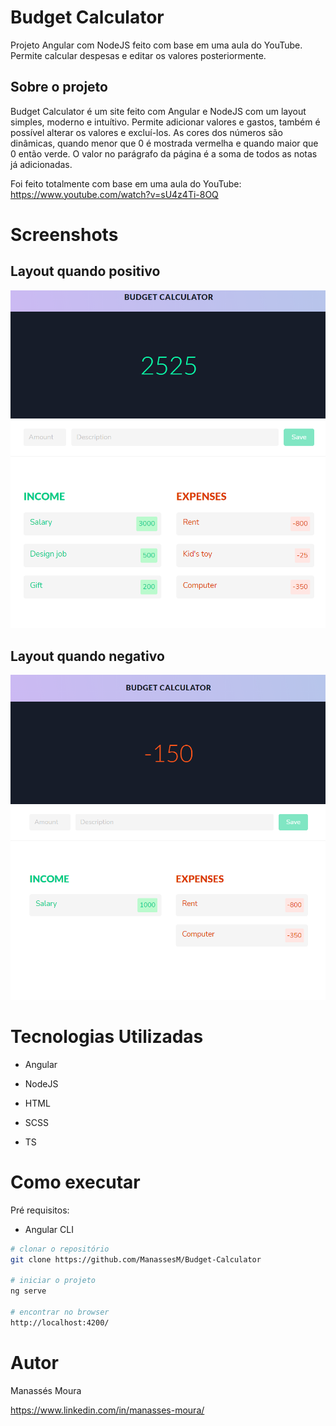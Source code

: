 # Budget Calculator
Projeto Angular com NodeJS feito com base em uma aula do YouTube. Permite calcular despesas e editar os valores posteriormente.

## Sobre o projeto
Budget Calculator é um site feito com Angular e NodeJS com um layout simples, moderno e intuítivo. Permite adicionar valores e gastos, também é possível alterar os valores e excluí-los. As cores dos números são dinâmicas, quando menor que 0 é mostrada vermelha e quando maior que 0 então verde. O valor no parágrafo da página é a soma de todos as notas já adicionadas. 

Foi feito totalmente com base em uma aula do YouTube:
https://www.youtube.com/watch?v=sU4z4Ti-8OQ

# Screenshots
## Layout quando positivo
![Valor quando positivo](https://github.com/ManassesM/Budget-Calculator/blob/main/src/assets/screenshot1.png)

## Layout quando negativo
![Valor quando negativo](https://github.com/ManassesM/Budget-Calculator/blob/main/src/assets/screenshot2.png)



# Tecnologias Utilizadas

- Angular
- NodeJS

- HTML
- SCSS
- TS

# Como executar
Pré requisitos:

- Angular CLI

```bash
# clonar o repositório
git clone https://github.com/ManassesM/Budget-Calculator

# iniciar o projeto
ng serve

# encontrar no browser
http://localhost:4200/

```
# Autor 

Manassés Moura

https://www.linkedin.com/in/manasses-moura/
